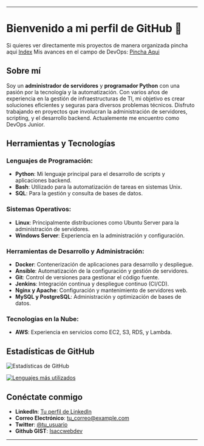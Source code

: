 

---

# Bienvenido a mi perfil de GitHub 👋
Si quieres ver directamente mis proyectos de manera organizada pincha aqui [Index](https://isaccwebdev.github.io/indexprojects.github.io/)
Mis avances en el campo de DevOps: [Pincha Aqui](https://isaacs-web-dev.gitbook.io/isaacs-docs/)

## Sobre mí

Soy un **administrador de servidores** y **programador Python** con una pasión por la tecnología y la automatización. Con varios años de experiencia en la gestión de infraestructuras de TI, mi objetivo es crear soluciones eficientes y seguras para diversos problemas técnicos. Disfruto trabajando en proyectos que involucran la administración de servidores, scripting, y el desarrollo backend. Actualemente me encuentro como DevOps Junior.

## Herramientas y Tecnologías

### Lenguajes de Programación:
- **Python**: Mi lenguaje principal para el desarrollo de scripts y aplicaciones backend.
- **Bash**: Utilizado para la automatización de tareas en sistemas Unix.
- **SQL**: Para la gestión y consulta de bases de datos.

### Sistemas Operativos:
- **Linux**: Principalmente distribuciones como Ubuntu Server para la administración de servidores.
- **Windows Server**: Experiencia en la administración y configuración.

### Herramientas de Desarrollo y Administración:
- **Docker**: Contenerización de aplicaciones para desarrollo y despliegue.
- **Ansible**: Automatización de la configuración y gestión de servidores.
- **Git**: Control de versiones para gestionar el código fuente.
- **Jenkins**: Integración continua y despliegue continuo (CI/CD).
- **Nginx y Apache**: Configuración y mantenimiento de servidores web.
- **MySQL y PostgreSQL**: Administración y optimización de bases de datos.

### Tecnologías en la Nube:
- **AWS**: Experiencia en servicios como EC2, S3, RDS, y Lambda.

## Estadísticas de GitHub

![Estadísticas de GitHub](https://github-readme-stats.vercel.app/api?username=isaccwebdev&show_icons=true&theme=radical)

[![Lenguajes más utilizados](https://github-readme-stats.vercel.app/api/top-langs/?username=isaccwebdev&layout=compact)](https://github.com/anuraghazra/github-readme-stats)

## Conéctate conmigo

- **LinkedIn**: [Tu perfil de LinkedIn](#)
- **Correo Electrónico**: [tu_correo@example.com](mailto:tu_correo@example.com)
- **Twitter**: [@tu_usuario](#)
- **Github GIST**: [Isaccwebdev](https://gist.github.com/isaccwebdev)
---
